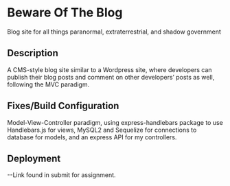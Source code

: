 # Beware Of The Blog

Blog site for all things paranormal, extraterrestrial, and shadow government

## Description

  A CMS-style blog site similar to a Wordpress site, where developers can publish their blog posts and comment on other developers’ posts as well, following the MVC paradigm.

## Fixes/Build Configuration

Model-View-Controller paradigm, using express-handlebars package to use Handlebars.js for views, MySQL2 and Sequelize for connections to database for models, and an express API for my controllers.

## Deployment

--Link found in submit for assignment.